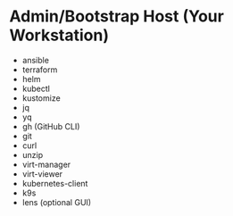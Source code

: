 # Admin/Bootstrap Host (Your Workstation)
 - ansible
 - terraform
 - helm
 - kubectl
 - kustomize
 - jq
 - yq
 - gh (GitHub CLI)
 - git
 - curl
 - unzip
 - virt-manager
 - virt-viewer
 - kubernetes-client
 - k9s
 - lens (optional GUI)
